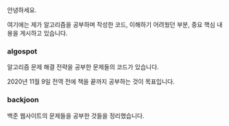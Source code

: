 안녕하세요. 

여기에는 제가 알고리즘을 공부하며 작성한 코드, 이해하기 어려웠던 부분, 중요 핵심 내용을 게시하고 있습니다.

### algospot
알고리즘 문제 해결 전략을 공부한 문제들의 코드가 있습니다. 

2020년 11월 9일 전역 전에 책을 끝까지 공부하는 것이 목표입니다.

### backjoon
백준 웹사이트의 문제들을 공부한 것들을 정리했습니다.

